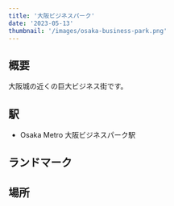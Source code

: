 ```yaml
---
title: '大阪ビジネスパーク'
date: '2023-05-13'
thumbnail: '/images/osaka-business-park.png'
---
```


## 概要
大阪城の近くの巨大ビジネス街です。

## 駅
- Osaka Metro 大阪ビジネスパーク駅

## ランドマーク

## 場所
